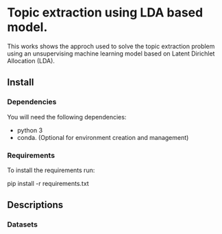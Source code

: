 # Topic extraction using LDA based model.

This works shows the approch used to solve the topic extraction problem using an unsupervising machine learning model based on Latent Dirichlet Allocation (LDA).

## Install

### Dependencies

You will need the following dependencies:
- python 3
- conda. (Optional for environment creation and management)

### Requirements

To install the requirements run:

pip install -r requirements.txt

## Descriptions

### Datasets
